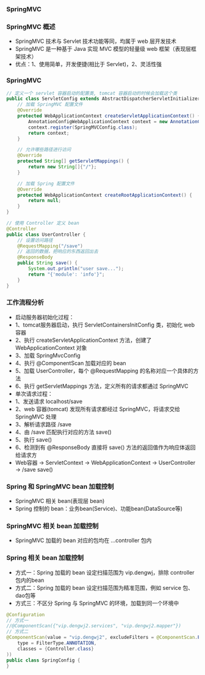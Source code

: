 ### SpringMVC

### SpringMVC 概述
* SpringMVC 技术与 Servlet 技术功能等同，均属于 web 层开发技术
* SpringMVC 是一种基于 Java 实现 MVC 模型的轻量级 web 框架（表现层框架技术）
* 优点：1、使用简单，开发便捷(相比于 Servlet)，2、灵活性强

### SpringMVC
```java
// 定义一个 servlet 容器启动的配置类, tomcat 容器启动的时候会加载这个类
public class ServletConfig extends AbstractDispatcherServletInitializer {
    // 加载 SpringMVC 配置文件
    @Override
    protected WebApplicationContext createServletApplicationContext() {
        AnnotationConfigWebApplicationContext context = new AnnotationConfigWebApplicationContext();
        context.register(SpringMVCConfig.class);
        return context;
    }

    // 允许哪些路径进行访问
    @Override
    protected String[] getServletMappings() {
        return new String[]{"/"};
    }

    // 加载 Spring 配置文件
    @Override
    protected WebApplicationContext createRootApplicationContext() {
        return null;
    }
}

// 使用 Controller 定义 bean
@Controller
public class UserController {
    // 设置访问路径
    @RequestMapping("/save")
    // 返回的数据，把响应的东西返回出去
    @ResponseBody
    public String save() {
        System.out.println("user save...");
        return "{'module': 'info'}";
    }
}
```

### 工作流程分析
* 启动服务器初始化过程：
* 1、tomcat服务器启动，执行 ServletContainersInitConfig 类，初始化 web 容器
* 2、执行 createServletApplicationContext 方法，创建了 WebApplicationContext 对象
* 3、加载 SpringMvcConfig
* 4、执行 @ComponentScan 加载对应的 bean
* 5、加载 UserController，每个 @RequestMapping 的名称对应一个具体的方法
* 6、执行 getServletMappings 方法，定义所有的请求都通过 SpringMVC
* 单次请求过程：
* 1、发送请求 localhost/save
* 2、web 容器(tomcat) 发现所有请求都经过 SpringMVC，将请求交给 SpringMVC 处理
* 3、解析请求路径 /save
* 4、由 /save 匹配执行对应的方法 save()
* 5、执行 save()
* 6、检测到有 @ResponseBody 直接将 save() 方法的返回值作为响应体返回给请求方
* Web容器 -> ServletContext -> WebApplicationContext -> UserController -> /save save()

### Spring 和 SpringMVC bean 加载控制
* SpringMVC 相关 bean(表现层 bean)
* Spring 控制的 bean：业务bean(Service)、功能bean(DataSource等)

### SpringMVC 相关 bean 加载控制
* SpringMVC 加载的 bean 对应的包均在 ...controller 包内

### Spring 相关 bean 加载控制
* 方式一：Spring 加载的 bean 设定扫描范围为 vip.dengwj，排除 controller 包内的bean
* 方式二：Spring 加载的 bean 设定扫描范围为精准范围，例如 service 包、dao包等
* 方式三：不区分 Spring 与 SpringMVC 的环境，加载到同一个环境中
```java
@Configuration
// 方式一
//@ComponentScan({"vip.dengwj2.services", "vip.dengwj2.mapper"})
// 方式二
@ComponentScan(value = "vip.dengwj2", excludeFilters = @ComponentScan.Filter(
    type = FilterType.ANNOTATION,
    classes = {Controller.class}
))
public class SpringConfig {
}
```